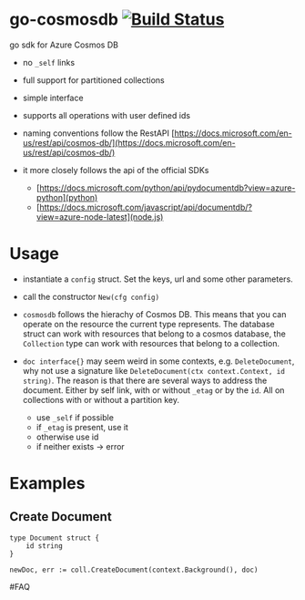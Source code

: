 # go-cosmosdb [![Build Status](https://travis-ci.com/vippsas/go-cosmosdb.svg?branch=master)](https://travis-ci.com/vippsas/go-cosmosdb)

go sdk for Azure Cosmos DB

* no `_self` links
* full support for partitioned collections
* simple interface
* supports all operations with user defined ids
* naming conventions follow the RestAPI [https://docs.microsoft.com/en-us/rest/api/cosmos-db/](https://docs.microsoft.com/en-us/rest/api/cosmos-db/)

* it more closely follows the api of the official SDKs
    * [https://docs.microsoft.com/python/api/pydocumentdb?view=azure-python](python)
    * [https://docs.microsoft.com/javascript/api/documentdb/?view=azure-node-latest](node.js)

# Usage

* instantiate a `config` struct. Set the keys, url and some other parameters.
* call the constructor `New(cfg config)`

* `cosmosdb` follows the hierachy of Cosmos DB. This means that you can operate
  on the resource the current type represents. The database struct can work with
  resources that belong to a cosmos database, the `Collection` type can work with
  resources that belong to a collection.
* `doc interface{}` may seem weird in some contexts, e.g. `DeleteDocument`, why
  not use a signature like `DeleteDocument(ctx context.Context, id string)`. The
  reason is that there are several ways to address the document. Either by self
  link, with or without `_etag` or by the `id`. All on collections with or without
  a partition key.
    * use `_self` if possible
    * if `_etag` is present, use it
    * otherwise use id
    * if neither exists -> error


# Examples

## Create Document

```
type Document struct {
    id string
}

newDoc, err := coll.CreateDocument(context.Background(), doc)
```


#FAQ

